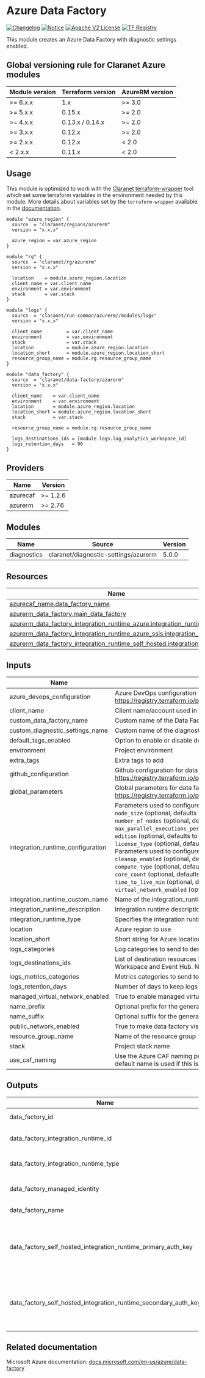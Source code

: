 # Azure Data Factory

[![Changelog](https://img.shields.io/badge/changelog-release-green.svg)](CHANGELOG.md) [![Notice](https://img.shields.io/badge/notice-copyright-yellow.svg)](NOTICE) [![Apache V2 License](https://img.shields.io/badge/license-Apache%20V2-orange.svg)](LICENSE) [![TF Registry](https://img.shields.io/badge/terraform-registry-blue.svg)](https://registry.terraform.io/modules/claranet/aci/azurerm/)

This module creates an Azure Data Factory with diagnostic settings enabled.

<!-- BEGIN_TF_DOCS -->
## Global versioning rule for Claranet Azure modules

| Module version | Terraform version | AzureRM version |
| -------------- | ----------------- | --------------- |
| >= 6.x.x       | 1.x               | >= 3.0          |
| >= 5.x.x       | 0.15.x            | >= 2.0          |
| >= 4.x.x       | 0.13.x / 0.14.x   | >= 2.0          |
| >= 3.x.x       | 0.12.x            | >= 2.0          |
| >= 2.x.x       | 0.12.x            | < 2.0           |
| <  2.x.x       | 0.11.x            | < 2.0           |

## Usage

This module is optimized to work with the [Claranet terraform-wrapper](https://github.com/claranet/terraform-wrapper) tool
which set some terraform variables in the environment needed by this module.
More details about variables set by the `terraform-wrapper` available in the [documentation](https://github.com/claranet/terraform-wrapper#environment).

```hcl
module "azure_region" {
  source  = "claranet/regions/azurerm"
  version = "x.x.x"

  azure_region = var.azure_region
}

module "rg" {
  source  = "claranet/rg/azurerm"
  version = "x.x.x"

  location    = module.azure_region.location
  client_name = var.client_name
  environment = var.environment
  stack       = var.stack
}

module "logs" {
  source  = "claranet/run-common/azurerm//modules/logs"
  version = "x.x.x"

  client_name         = var.client_name
  environment         = var.environment
  stack               = var.stack
  location            = module.azure_region.location
  location_short      = module.azure_region.location_short
  resource_group_name = module.rg.resource_group_name
}

module "data_factory" {
  source  = "claranet/data-factory/azurerm"
  version = "x.x.x"

  client_name    = var.client_name
  environment    = var.environment
  location       = module.azure_region.location
  location_short = module.azure_region.location_short
  stack          = var.stack

  resource_group_name = module.rg.resource_group_name

  logs_destinations_ids = [module.logs.log_analytics_workspace_id]
  logs_retention_days   = 90
}
```

## Providers

| Name | Version |
|------|---------|
| azurecaf | >= 1.2.6 |
| azurerm | >= 2.76 |

## Modules

| Name | Source | Version |
|------|--------|---------|
| diagnostics | claranet/diagnostic-settings/azurerm | 5.0.0 |

## Resources

| Name | Type |
|------|------|
| [azurecaf_name.data_factory_name](https://registry.terraform.io/providers/aztfmod/azurecaf/latest/docs/resources/name) | resource |
| [azurerm_data_factory.main_data_factory](https://registry.terraform.io/providers/hashicorp/azurerm/latest/docs/resources/data_factory) | resource |
| [azurerm_data_factory_integration_runtime_azure.integration_runtime](https://registry.terraform.io/providers/hashicorp/azurerm/latest/docs/resources/data_factory_integration_runtime_azure) | resource |
| [azurerm_data_factory_integration_runtime_azure_ssis.integration_runtime](https://registry.terraform.io/providers/hashicorp/azurerm/latest/docs/resources/data_factory_integration_runtime_azure_ssis) | resource |
| [azurerm_data_factory_integration_runtime_self_hosted.integration_runtime](https://registry.terraform.io/providers/hashicorp/azurerm/latest/docs/resources/data_factory_integration_runtime_self_hosted) | resource |

## Inputs

| Name | Description | Type | Default | Required |
|------|-------------|------|---------|:--------:|
| azure\_devops\_configuration | Azure DevOps configuration for data factory. See documentation at https://registry.terraform.io/providers/hashicorp/azurerm/latest/docs/resources/data_factory#vsts_configuration | `map(string)` | `null` | no |
| client\_name | Client name/account used in naming | `string` | n/a | yes |
| custom\_data\_factory\_name | Custom name of the Data Factory, generated if not set. | `string` | `null` | no |
| custom\_diagnostic\_settings\_name | Custom name of the diagnostics settings, name will be 'default' if not set. | `string` | `"default"` | no |
| default\_tags\_enabled | Option to enable or disable default tags | `bool` | `true` | no |
| environment | Project environment | `string` | n/a | yes |
| extra\_tags | Extra tags to add | `map(string)` | `{}` | no |
| github\_configuration | Github configuration for data factory. See documentation at https://registry.terraform.io/providers/hashicorp/azurerm/latest/docs/resources/data_factory#github_configuration | `map(string)` | `null` | no |
| global\_parameters | Global parameters for data factory. See documentation at https://registry.terraform.io/providers/hashicorp/azurerm/latest/docs/resources/data_factory#global_parameter | `list(map(string))` | `[]` | no |
| integration\_runtime\_configuration | Parameters used to configure `AzureSSIS` integration runtime:<br>    `node_size` (optional, defaults to `Standard_D2_v3`)<br>    `number_of_nodes` (optional, defaults to `1`)<br>    `max_parallel_executions_per_nodes` (optional, defaults to `1`)<br>    `edition` (optional, defaults to `Standard`)<br>    `license_type` (optional, defaults to `LicenseIncluded`)<br>  Parameters used to configure `Azure` integration runtime<br>    `cleanup_enabled` (optional, defaults to `true`)<br>    `compute_type` (optional, defaults to `General`)<br>    `core_count` (optional, defaults to `8`)<br>    `time_to_live_min` (optional, defaults to `0`)<br>    `virtual_network_enabled` (optional, defaults to `false`) | `map(any)` | `{}` | no |
| integration\_runtime\_custom\_name | Name of the integration\_runtime resource | `string` | `null` | no |
| integration\_runtime\_description | Integration runtime description | `string` | `null` | no |
| integration\_runtime\_type | Specifies the integration runtime type. Possible values are `Azure`, `AzureSSIS` and `SelfHosted` | `string` | `null` | no |
| location | Azure region to use | `string` | n/a | yes |
| location\_short | Short string for Azure location | `string` | n/a | yes |
| logs\_categories | Log categories to send to destinations. | `list(string)` | `null` | no |
| logs\_destinations\_ids | List of destination resources Ids for logs diagnostics destination. Can be Storage Account, Log Analytics Workspace and Event Hub. No more than one of each can be set. Empty list to disable logging. | `list(string)` | n/a | yes |
| logs\_metrics\_categories | Metrics categories to send to destinations. | `list(string)` | `null` | no |
| logs\_retention\_days | Number of days to keep logs on storage account | `number` | `30` | no |
| managed\_virtual\_network\_enabled | True to enable managed virtual network | `bool` | `true` | no |
| name\_prefix | Optional prefix for the generated name | `string` | `""` | no |
| name\_suffix | Optional suffix for the generated name | `string` | `""` | no |
| public\_network\_enabled | True to make data factory visible to the public network | `bool` | `true` | no |
| resource\_group\_name | Name of the resource group | `string` | n/a | yes |
| stack | Project stack name | `string` | n/a | yes |
| use\_caf\_naming | Use the Azure CAF naming provider to generate default resource name. `custom_name` override this if set. Legacy default name is used if this is set to `false`. | `bool` | `true` | no |

## Outputs

| Name | Description |
|------|-------------|
| data\_factory\_id | Data factory id |
| data\_factory\_integration\_runtime\_id | Data factory integration runtime id |
| data\_factory\_integration\_runtime\_type | Data factory integration runtime type |
| data\_factory\_managed\_identity | Type of managed identity |
| data\_factory\_name | Data factory name |
| data\_factory\_self\_hosted\_integration\_runtime\_primary\_auth\_key | The self hosted integration runtime primary authentication key |
| data\_factory\_self\_hosted\_integration\_runtime\_secondary\_auth\_key | The self hosted integration runtime secondary authentication key |
<!-- END_TF_DOCS -->

## Related documentation

Microsoft Azure documentation: [docs.microsoft.com/en-us/azure/data-factory](https://docs.microsoft.com/en-us/azure/data-factory/)